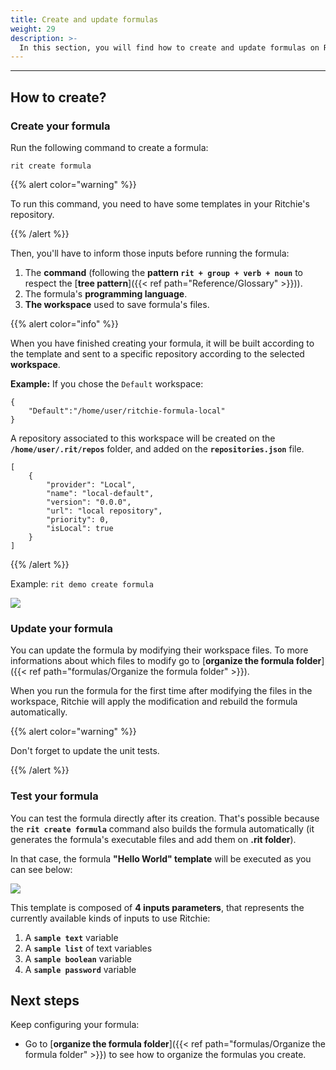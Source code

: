 ```yaml
---
title: Create and update formulas
weight: 29
description: >-
  In this section, you will find how to create and update formulas on Ritchie and test them.
---
```


---

## **How to create?**

### **Create your formula**

Run the following command to create a formula:

```text
rit create formula
```

{{% alert color="warning" %}}

To run this command, you need to have some templates in your Ritchie's repository.

{{% /alert %}}

Then, you'll have to inform those inputs before running the formula:

1. The **command** (following the **pattern `rit + group + verb + noun`** to respect the [**tree pattern**]({{< ref path="Reference/Glossary" >}})).
2. The formula's **programming language**.
3. **The workspace** used to save formula's files.


{{% alert color="info" %}}

When you have finished creating your formula, it will be built according to the template and sent to a specific repository according to the selected **workspace**.

**Example:** If you chose the `Default` workspace:

```text
{
    "Default":"/home/user/ritchie-formula-local"
}
```

A repository associated to this workspace will be created on the **`/home/user/.rit/repos`** folder, and added on the **`repositories.json`** file.

```text
[
	{
		"provider": "Local",
		"name": "local-default",
		"version": "0.0.0",
		"url": "local repository",
		"priority": 0,
		"isLocal": true
	}
]
```

{{% /alert %}}

Example: `rit demo create formula`

![](/shared/rit_create_formula.gif)

### **Update your formula**

You can update the formula by modifying their workspace files.
To more informations about which files to modify go to [**organize the formula folder**]({{< ref path="formulas/Organize the formula folder" >}}).

When you run the formula for the first time after modifying the files in the workspace, Ritchie will apply the modification and rebuild the formula automatically.

{{% alert color="warning" %}}

Don't forget to update the unit tests.

{{% /alert %}}

### **Test your formula**

You can test the formula directly after its creation. That's possible because the **`rit create formula`** command also builds the formula automatically (it generates the formula's executable files and add them on **.rit folder**).

In that case, the formula **"Hello World" template** will be executed as you can see below:

![](/shared/rit_demo_hello-world.gif)

This template is composed of **4 inputs parameters**, that represents the currently available kinds of inputs to use Ritchie:

1. A **`sample text`** variable
2. A **`sample list`** of text variables
3. A **`sample boolean`** variable
4. A **`sample password`** variable



## **Next steps**
Keep configuring your formula:
- Go to [**organize the formula folder**]({{< ref path="formulas/Organize the formula folder" >}}) to see how to organize the formulas you create.
